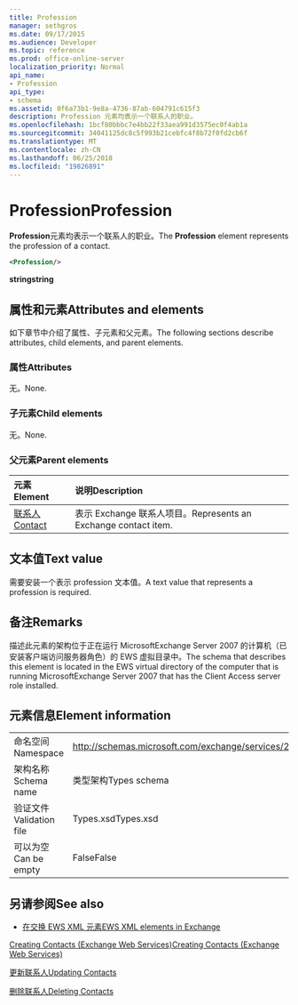```yaml
---
title: Profession
manager: sethgros
ms.date: 09/17/2015
ms.audience: Developer
ms.topic: reference
ms.prod: office-online-server
localization_priority: Normal
api_name:
- Profession
api_type:
- schema
ms.assetid: 0f6a73b1-9e8a-4736-87ab-604791c615f3
description: Profession 元素均表示一个联系人的职业。
ms.openlocfilehash: 1bcf80bbbc7e4bb22f33aea991d3575ec0f4ab1a
ms.sourcegitcommit: 34041125dc8c5f993b21cebfc4f8b72f0fd2cb6f
ms.translationtype: MT
ms.contentlocale: zh-CN
ms.lasthandoff: 06/25/2018
ms.locfileid: "19826891"
---
```

# <a name="profession"></a><span data-ttu-id="c03a0-103">Profession</span><span class="sxs-lookup"><span data-stu-id="c03a0-103">Profession</span></span>

<span data-ttu-id="c03a0-104">**Profession**元素均表示一个联系人的职业。</span><span class="sxs-lookup"><span data-stu-id="c03a0-104">The **Profession** element represents the profession of a contact.</span></span> 
  
```xml
<Profession/>
```

 <span data-ttu-id="c03a0-105">**string**</span><span class="sxs-lookup"><span data-stu-id="c03a0-105">**string**</span></span>
## <a name="attributes-and-elements"></a><span data-ttu-id="c03a0-106">属性和元素</span><span class="sxs-lookup"><span data-stu-id="c03a0-106">Attributes and elements</span></span>

<span data-ttu-id="c03a0-107">如下章节中介绍了属性、子元素和父元素。</span><span class="sxs-lookup"><span data-stu-id="c03a0-107">The following sections describe attributes, child elements, and parent elements.</span></span>
  
### <a name="attributes"></a><span data-ttu-id="c03a0-108">属性</span><span class="sxs-lookup"><span data-stu-id="c03a0-108">Attributes</span></span>

<span data-ttu-id="c03a0-109">无。</span><span class="sxs-lookup"><span data-stu-id="c03a0-109">None.</span></span>
  
### <a name="child-elements"></a><span data-ttu-id="c03a0-110">子元素</span><span class="sxs-lookup"><span data-stu-id="c03a0-110">Child elements</span></span>

<span data-ttu-id="c03a0-111">无。</span><span class="sxs-lookup"><span data-stu-id="c03a0-111">None.</span></span>
  
### <a name="parent-elements"></a><span data-ttu-id="c03a0-112">父元素</span><span class="sxs-lookup"><span data-stu-id="c03a0-112">Parent elements</span></span>

|<span data-ttu-id="c03a0-113">**元素**</span><span class="sxs-lookup"><span data-stu-id="c03a0-113">**Element**</span></span>|<span data-ttu-id="c03a0-114">**说明**</span><span class="sxs-lookup"><span data-stu-id="c03a0-114">**Description**</span></span>|
|:-----|:-----|
|[<span data-ttu-id="c03a0-115">联系人</span><span class="sxs-lookup"><span data-stu-id="c03a0-115">Contact</span></span>](contact.md) <br/> |<span data-ttu-id="c03a0-116">表示 Exchange 联系人项目。</span><span class="sxs-lookup"><span data-stu-id="c03a0-116">Represents an Exchange contact item.</span></span>  <br/> |
   
## <a name="text-value"></a><span data-ttu-id="c03a0-117">文本值</span><span class="sxs-lookup"><span data-stu-id="c03a0-117">Text value</span></span>

<span data-ttu-id="c03a0-118">需要安装一个表示 profession 文本值。</span><span class="sxs-lookup"><span data-stu-id="c03a0-118">A text value that represents a profession is required.</span></span>
  
## <a name="remarks"></a><span data-ttu-id="c03a0-119">备注</span><span class="sxs-lookup"><span data-stu-id="c03a0-119">Remarks</span></span>

<span data-ttu-id="c03a0-120">描述此元素的架构位于正在运行 MicrosoftExchange Server 2007 的计算机（已安装客户端访问服务器角色）的 EWS 虚拟目录中。</span><span class="sxs-lookup"><span data-stu-id="c03a0-120">The schema that describes this element is located in the EWS virtual directory of the computer that is running MicrosoftExchange Server 2007 that has the Client Access server role installed.</span></span>
  
## <a name="element-information"></a><span data-ttu-id="c03a0-121">元素信息</span><span class="sxs-lookup"><span data-stu-id="c03a0-121">Element information</span></span>

|||
|:-----|:-----|
|<span data-ttu-id="c03a0-122">命名空间</span><span class="sxs-lookup"><span data-stu-id="c03a0-122">Namespace</span></span>  <br/> |http://schemas.microsoft.com/exchange/services/2006/types  <br/> |
|<span data-ttu-id="c03a0-123">架构名称</span><span class="sxs-lookup"><span data-stu-id="c03a0-123">Schema name</span></span>  <br/> |<span data-ttu-id="c03a0-124">类型架构</span><span class="sxs-lookup"><span data-stu-id="c03a0-124">Types schema</span></span>  <br/> |
|<span data-ttu-id="c03a0-125">验证文件</span><span class="sxs-lookup"><span data-stu-id="c03a0-125">Validation file</span></span>  <br/> |<span data-ttu-id="c03a0-126">Types.xsd</span><span class="sxs-lookup"><span data-stu-id="c03a0-126">Types.xsd</span></span>  <br/> |
|<span data-ttu-id="c03a0-127">可以为空</span><span class="sxs-lookup"><span data-stu-id="c03a0-127">Can be empty</span></span>  <br/> |<span data-ttu-id="c03a0-128">False</span><span class="sxs-lookup"><span data-stu-id="c03a0-128">False</span></span>  <br/> |
   
## <a name="see-also"></a><span data-ttu-id="c03a0-129">另请参阅</span><span class="sxs-lookup"><span data-stu-id="c03a0-129">See also</span></span>



- [<span data-ttu-id="c03a0-130">在交换 EWS XML 元素</span><span class="sxs-lookup"><span data-stu-id="c03a0-130">EWS XML elements in Exchange</span></span>](ews-xml-elements-in-exchange.md)


[<span data-ttu-id="c03a0-131">Creating Contacts (Exchange Web Services)</span><span class="sxs-lookup"><span data-stu-id="c03a0-131">Creating Contacts (Exchange Web Services)</span></span>](http://msdn.microsoft.com/library/4845917e-70d1-481c-bbd7-011ec6571789%28Office.15%29.aspx)
  
[<span data-ttu-id="c03a0-132">更新联系人</span><span class="sxs-lookup"><span data-stu-id="c03a0-132">Updating Contacts</span></span>](http://msdn.microsoft.com/library/9a865953-b94a-4229-b632-2dee433314be%28Office.15%29.aspx)
  
[<span data-ttu-id="c03a0-133">删除联系人</span><span class="sxs-lookup"><span data-stu-id="c03a0-133">Deleting Contacts</span></span>](http://msdn.microsoft.com/library/fcc3dc84-cd3e-455e-a1a7-ae6921c9b588%28Office.15%29.aspx)

